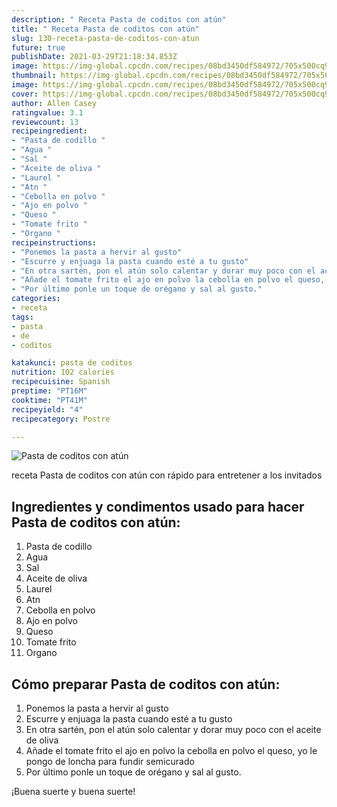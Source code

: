 ```yaml
---
description: " Receta Pasta de coditos con atún"
title: " Receta Pasta de coditos con atún"
slug: 130-receta-pasta-de-coditos-con-atun
future: true
publishDate: 2021-03-29T21:18:34.853Z
image: https://img-global.cpcdn.com/recipes/08bd3450df584972/705x500cq90/pasta-de-coditos-con-atun-foto-principal.jpg
thumbnail: https://img-global.cpcdn.com/recipes/08bd3450df584972/705x500cq90/pasta-de-coditos-con-atun-foto-principal.jpg
image: https://img-global.cpcdn.com/recipes/08bd3450df584972/705x500cq90/pasta-de-coditos-con-atun-foto-principal.jpg
cover: https://img-global.cpcdn.com/recipes/08bd3450df584972/705x500cq90/pasta-de-coditos-con-atun-foto-principal.jpg
author: Allen Casey
ratingvalue: 3.1
reviewcount: 13
recipeingredient:
- "Pasta de codillo "
- "Agua "
- "Sal "
- "Aceite de oliva "
- "Laurel "
- "Atn "
- "Cebolla en polvo "
- "Ajo en polvo "
- "Queso "
- "Tomate frito "
- "Organo "
recipeinstructions:
- "Ponemos la pasta a hervir al gusto"
- "Escurre y enjuaga la pasta cuando esté a tu gusto"
- "En otra sartén, pon el atún solo calentar y dorar muy poco con el aceite de oliva"
- "Añade el tomate frito el ajo en polvo la cebolla en polvo el queso, yo le pongo de loncha para fundir semicurado"
- "Por último ponle un toque de orégano y sal al gusto."
categories:
- receta
tags:
- pasta
- de
- coditos

katakunci: pasta de coditos 
nutrition: 102 calories
recipecuisine: Spanish
preptime: "PT16M"
cooktime: "PT41M"
recipeyield: "4"
recipecategory: Postre

---
```



![Pasta de coditos con atún](https://img-global.cpcdn.com/recipes/08bd3450df584972/705x500cq90/pasta-de-coditos-con-atun-foto-principal.jpg)

receta Pasta de coditos con atún con rápido para entretener a los invitados

<!--inarticleads1-->

## Ingredientes y condimentos usado para hacer Pasta de coditos con atún:

1. Pasta de codillo 
1. Agua 
1. Sal 
1. Aceite de oliva 
1. Laurel 
1. Atn 
1. Cebolla en polvo 
1. Ajo en polvo 
1. Queso 
1. Tomate frito 
1. Organo 



<!--inarticleads2-->

## Cómo preparar Pasta de coditos con atún:

1. Ponemos la pasta a hervir al gusto
1. Escurre y enjuaga la pasta cuando esté a tu gusto
1. En otra sartén, pon el atún solo calentar y dorar muy poco con el aceite de oliva
1. Añade el tomate frito el ajo en polvo la cebolla en polvo el queso, yo le pongo de loncha para fundir semicurado
1. Por último ponle un toque de orégano y sal al gusto.



¡Buena suerte y buena suerte!

